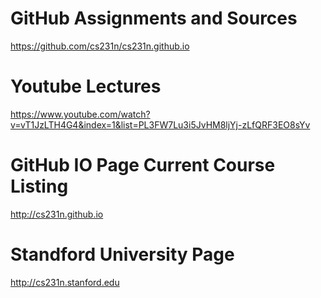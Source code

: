 # GitHub Assignments and Sources
https://github.com/cs231n/cs231n.github.io
# Youtube Lectures
https://www.youtube.com/watch?v=vT1JzLTH4G4&index=1&list=PL3FW7Lu3i5JvHM8ljYj-zLfQRF3EO8sYv
# GitHub IO Page Current Course Listing
http://cs231n.github.io
# Standford University Page
http://cs231n.stanford.edu

